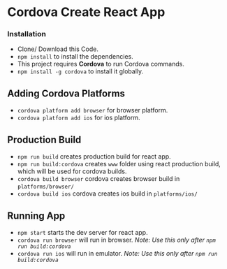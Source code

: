 # Cordova Create React App

### Installation

-   Clone/ Download this Code.
-   `npm install` to install the dependencies.
-   This project requires **Cordova** to run Cordova commands.
-   `npm install -g cordova` to install it globally.

## Adding Cordova Platforms

-   `cordova platform add browser` for browser platform.
-   `cordova platform add ios` for ios platform.

## Production Build

-   `npm run build` creates production build for react app.
-   `npm run build:cordova` creates `www` folder using react production build, which will be used for cordova builds.
-   `cordova build browser` cordova creates browser build in `platforms/browser/`
-   `cordova build ios` cordova creates ios build in `platforms/ios/`

## Running App

-   `npm start` starts the dev server for react app.
-   `cordova run browser` will run in browser. _Note: Use this only after `npm run build:cordova`_
-   `cordova run ios` will run in emulator. _Note: Use this only after `npm run build:cordova`_
